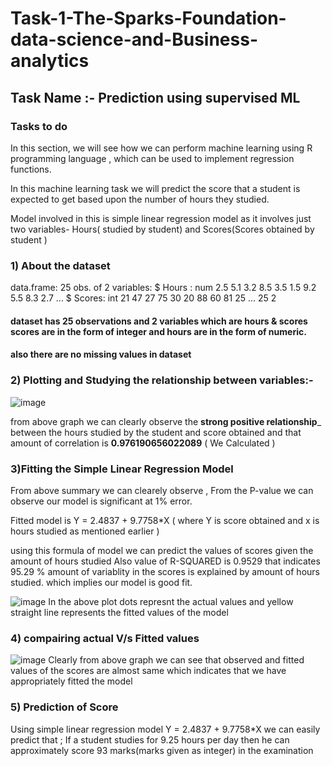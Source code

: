 # Task-1-The-Sparks-Foundation-data-science-and-Business-analytics
## Task Name :- Prediction using supervised ML
### Tasks to do
In this section, we will see how we can perform machine learning using R programming language , which can be used to implement regression functions.

In this machine learning task we will predict the score that a student is expected to get based upon the number of hours they studied.

Model involved in this is simple linear regression model as it involves just two variables- Hours( studied by student) and Scores(Scores obtained by student )

### 1) About the dataset 
data.frame:	25 obs. of  2 variables:
 $ Hours : num  2.5 5.1 3.2 8.5 3.5 1.5 9.2 5.5 8.3 2.7 ...
 $ Scores: int  21 47 27 75 30 20 88 60 81 25 ...
25 2
####  dataset has 25 observations and 2 variables which are hours & scores scores are in the form of integer and hours are in the form of numeric. 
#### also there are no missing values in dataset

### 2) Plotting and Studying the relationship between variables:- 
![image](https://user-images.githubusercontent.com/96919264/148707408-79bceb37-abe3-486b-b56b-69de1fd0637c.png)

from above graph we can clearly observe the __strong positive relationship___ between the hours studied by the student and score obtained and that amount of correlation is __0.976190656022089__ ( We Calculated )

### 3)Fitting the Simple Linear Regression Model
From above summary we can clearely observe , From the P-value we can observe our model is significant at 1% error.

Fitted model is Y = 2.4837 + 9.7758*X ( where Y is score obtained and x is hours studied as mentioned earlier )

using this formula of model we can predict the values of scores given the amount of hours studied Also value of R-SQUARED is 0.9529 that indicates 95.29 % amount of variablity in the scores is explained by amount of hours studied. which implies our model is good fit.

![image](https://user-images.githubusercontent.com/96919264/148707509-72ead221-0683-4eae-9f9d-e89cf809e438.png)
In the above plot dots represnt the actual values and yellow straight line represents the fitted values of the model

### 4) compairing actual V/s Fitted values

![image](https://user-images.githubusercontent.com/96919264/148707569-9a064b9d-4ca1-4fcc-bf32-1b4fb5d2083f.png)
Clearly from above graph we can see that observed and fitted values of the scores are almost same which indicates that we have appropriately fitted the model


### 5) Prediction of Score 
Using simple linear regression model Y = 2.4837 + 9.7758*X we can easily predict that ; 
If a student studies for 9.25 hours per day then he can approximately score 93 marks(marks given as integer) in the examination
